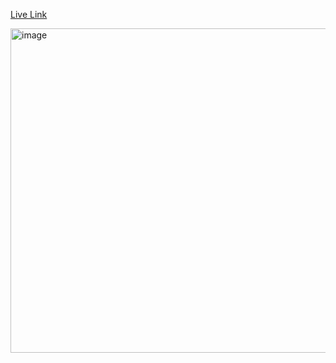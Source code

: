 [Live Link](https://recursive.matoapps.com/)

<img width="811" height="519" alt="image" src="https://github.com/user-attachments/assets/f0e52126-a5e4-440a-a360-576864b475e5" />
